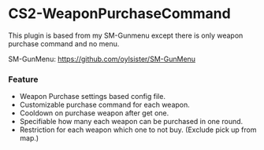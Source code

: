 # CS2-WeaponPurchaseCommand

This plugin is based from my SM-Gunmenu except there is only weapon purchase command and no menu. 

SM-GunMenu: https://github.com/oylsister/SM-GunMenu

### Feature
- Weapon Purchase settings based config file.
- Customizable purchase command for each weapon.
- Cooldown on purchase weapon after get one.
- Specifiable how many each weapon can be purchased in one round.
- Restriction for each weapon which one to not buy. (Exclude pick up from map.)
